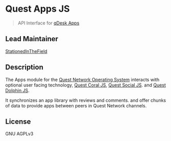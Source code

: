 # Quest Apps JS
> API Interface for [qDesk Apps](https://github.com/QuestNetwork/quest-apps-js) 

## Lead Maintainer

[StationedInTheField](https://github.com/StationedInTheField)

## Description

The Apps module for the [Quest Network Operating System](https://github.com/QuestNetwork/quest-os-js) interacts with optional user facing technology, [Quest Coral JS](https://github.com/QuestNetwork/quest-coral-js), [Quest Social JS](https://github.com/QuestNetwork/quest-social-js).  and [Quest Dolphin JS](https://github.com/QuestNetwork/quest-dolphin-js). 

It synchronizes an app library with reviews and comments. and offer chunks of data to provide apps between peers in Quest Network channels. 

## License

GNU AGPLv3
